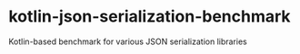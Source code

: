 # kotlin-json-serialization-benchmark
Kotlin-based benchmark for various JSON serialization libraries
